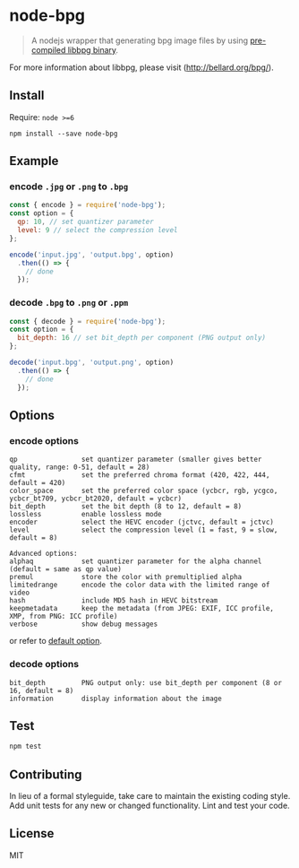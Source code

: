 # node-bpg

> A nodejs wrapper that generating bpg image files by using [pre-compiled libbpg binary](https://github.com/thammin/libbpg-bin).

For more information about libbpg, please visit (http://bellard.org/bpg/).

## Install

Require: `node >=6`

```
npm install --save node-bpg
```


## Example

### encode `.jpg` or `.png` to `.bpg`
```js
const { encode } = require('node-bpg');
const option = {
  qp: 10, // set quantizer parameter
  level: 9 // select the compression level
};

encode('input.jpg', 'output.bpg', option)
  .then(() => {
    // done
  });
```

### decode `.bpg` to `.png` or `.ppm`
```js
const { decode } = require('node-bpg');
const option = {
  bit_depth: 16 // set bit_depth per component (PNG output only)
};

decode('input.bpg', 'output.png', option)
  .then(() => {
    // done
  });
```


## Options

### encode options
```
qp                set quantizer parameter (smaller gives better quality, range: 0-51, default = 28)
cfmt              set the preferred chroma format (420, 422, 444, default = 420)
color_space       set the preferred color space (ycbcr, rgb, ycgco, ycbcr_bt709, ycbcr_bt2020, default = ycbcr)
bit_depth         set the bit depth (8 to 12, default = 8)
lossless          enable lossless mode
encoder           select the HEVC encoder (jctvc, default = jctvc)
level             select the compression level (1 = fast, 9 = slow, default = 8)

Advanced options:
alphaq            set quantizer parameter for the alpha channel (default = same as qp value)
premul            store the color with premultiplied alpha
limitedrange      encode the color data with the limited range of video
hash              include MD5 hash in HEVC bitstream
keepmetadata      keep the metadata (from JPEG: EXIF, ICC profile, XMP, from PNG: ICC profile)
verbose           show debug messages
```
or refer to [default option](https://github.com/thammin/node-bpg/blob/master/encodeDefault.json).

### decode options
```
bit_depth         PNG output only: use bit_depth per component (8 or 16, default = 8)
information       display information about the image
```

## Test

```js
npm test
```


## Contributing

In lieu of a formal styleguide, take care to maintain the existing coding style.
Add unit tests for any new or changed functionality. Lint and test your code.


## License

MIT